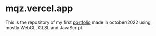 # mqz.vercel.app

This is the repository of my first [portfolio](https://mqz.vercel.app/) made in october/2022 using mostly WebGL, GLSL and JavaScript.
